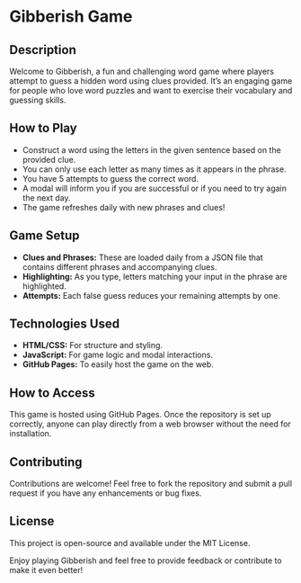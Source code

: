 # Gibberish Game

## Description
Welcome to Gibberish, a fun and challenging word game where players attempt to guess a hidden word using clues provided. It’s an engaging game for people who love word puzzles and want to exercise their vocabulary and guessing skills.

## How to Play
- Construct a word using the letters in the given sentence based on the provided clue.
- You can only use each letter as many times as it appears in the phrase.
- You have 5 attempts to guess the correct word.
- A modal will inform you if you are successful or if you need to try again the next day.
- The game refreshes daily with new phrases and clues!

## Game Setup

- **Clues and Phrases:** These are loaded daily from a JSON file that contains different phrases and accompanying clues.
- **Highlighting:** As you type, letters matching your input in the phrase are highlighted.
- **Attempts:** Each false guess reduces your remaining attempts by one.

## Technologies Used
- **HTML/CSS:** For structure and styling.
- **JavaScript:** For game logic and modal interactions.
- **GitHub Pages:** To easily host the game on the web.

## How to Access
This game is hosted using GitHub Pages. Once the repository is set up correctly, anyone can play directly from a web browser without the need for installation.

## Contributing
Contributions are welcome! Feel free to fork the repository and submit a pull request if you have any enhancements or bug fixes.

## License
This project is open-source and available under the MIT License.

Enjoy playing Gibberish and feel free to provide feedback or contribute to make it even better!
